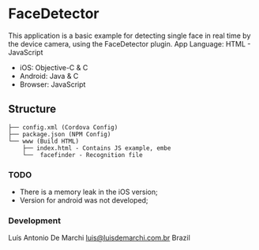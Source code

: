 # FaceDetector 

This application is a basic example for detecting single face in real time by the device camera, using the FaceDetector plugin.
App Language: HTML - JavaScript
- iOS: Objective-C & C
- Android: Java & C
- Browser: JavaScript

## Structure
```
├── config.xml (Cordova Config)
├── package.json (NPM Config)
└── www (Build HTML)
    ├── index.html - Contains JS example, embe
    └──  facefinder - Recognition file

```

### TODO
- There is a memory leak in the iOS version;
- Version for android was not developed;

### Development
Luís Antonio De Marchi
luis@luisdemarchi.com.br
Brazil
